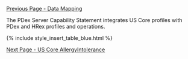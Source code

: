 [Previous Page - Data Mapping](DataMapping.html)

The PDex Server Capability Statement integrates US Core profiles with PDex and HRex profiles and operations.

{% include style_insert_table_blue.html %}




[Next Page - US Core AllergyIntolerance](USCoreAllergyIntolerance.html)
